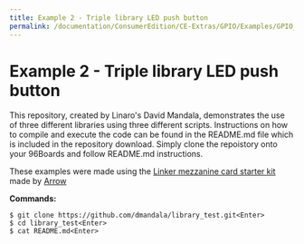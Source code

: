 ```yaml
---
title: Example 2 - Triple library LED push button
permalink: /documentation/ConsumerEdition/CE-Extras/GPIO/Examples/GPIO_Examples/Example_2.md.html
---
```

# Example 2 - Triple library LED push button

This repository, created by Linaro's David Mandala, demonstrates the use of three different libraries using three different scripts. Instructions on how to compile and execute the code can be found in the README.md file which is included in the repository download. Simply clone the repoistory onto your 96Boards and follow README.md instructions.

These examples were made using the [Linker mezzanine card starter kit](https://www.96boards.org/product/linker-mezzanine-starter-kit/) made by [Arrow](http://www.arrow.com)

**Commands:**

```shell
$ git clone https://github.com/dmandala/library_test.git<Enter>
$ cd library_test<Enter>
$ cat README.md<Enter>
```
